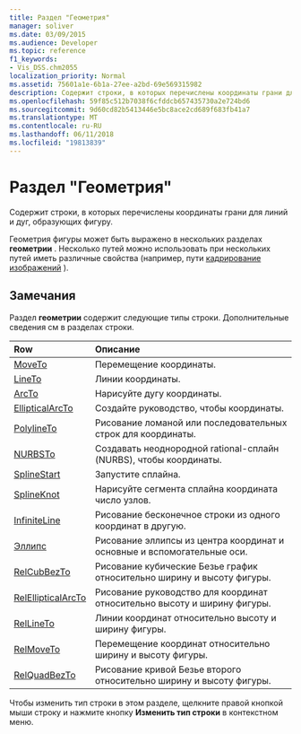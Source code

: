 ```yaml
---
title: Раздел "Геометрия"
manager: soliver
ms.date: 03/09/2015
ms.audience: Developer
ms.topic: reference
f1_keywords:
- Vis_DSS.chm2055
localization_priority: Normal
ms.assetid: 75601a1e-6b1a-27ee-a2bd-69e569315982
description: Содержит строки, в которых перечислены координаты грани для линий и дуг, образующих фигуру.
ms.openlocfilehash: 59f85c512b7038f6cfddcb657435730a2e724bd6
ms.sourcegitcommit: 9d60cd82b5413446e5bc8ace2cd689f683fb41a7
ms.translationtype: MT
ms.contentlocale: ru-RU
ms.lasthandoff: 06/11/2018
ms.locfileid: "19813839"
---
```

# <a name="geometry-section"></a>Раздел "Геометрия"

Содержит строки, в которых перечислены координаты грани для линий и дуг, образующих фигуру. 
  
Геометрия фигуры может быть выражено в нескольких разделах **геометрии** . Несколько путей можно использовать при нескольких путей иметь различные свойства (например, пути [кадрирование изображений](clippingpath-cell-foreign-image-info-section.md) ). 
  
## <a name="remarks"></a>Замечания

Раздел **геометрии** содержит следующие типы строки. Дополнительные сведения см в разделах строки. 
  
|**Row**|**Описание**|
|:-----|:-----|
|[MoveTo](moveto-row-geometry-section.md) <br/> |Перемещение координаты.  <br/> |
|[LineTo](lineto-row-geometry-section.md) <br/> |Линии координаты.  <br/> |
|[ArcTo](arcto-row-geometry-section.md) <br/> |Нарисуйте дугу координаты.  <br/> |
|[EllipticalArcTo](ellipticalarcto-row-geometry-section.md) <br/> |Создайте руководство, чтобы координаты.  <br/> |
|[PolylineTo](polylineto-row-geometry-section.md) <br/> |Рисование ломаной или последовательных строк для координаты.  <br/> |
|[NURBSTo](nurbsto-row-geometry-section.md) <br/> |Создавать неоднородной rational-сплайн (NURBS), чтобы координаты.  <br/> |
|[SplineStart](splinestart-row-geometry-section.md) <br/> |Запустите сплайна.  <br/> |
|[SplineKnot](splineknot-row-geometry-section.md) <br/> |Нарисуйте сегмента сплайна координата число узлов.  <br/> |
|[InfiniteLine](infiniteline-row-geometry-section.md) <br/> |Рисование бесконечное строки из одного координат в другую.  <br/> |
|[Эллипс](ellipse-row-geometry-section.md) <br/> |Рисование эллипсы из центра координат и основные и вспомогательные оси.  <br/> |
|[RelCubBezTo](relcubbezto-row-geometry-section.md) <br/> |Рисование кубические Безье график относительно ширину и высоту фигуры.  <br/> |
|[RelEllipticalArcTo](relellipticalarcto-row-geometry-section.md) <br/> |Рисование руководство для координат относительно высоту и ширину фигуры.  <br/> |
|[RelLineTo](rellineto-row-geometry-section.md) <br/> |Линии координат относительно высоту и ширину фигуры.  <br/> |
|[RelMoveTo](relmoveto-row-geometry-section.md) <br/> |Перемещение координат относительно ширину и высоту фигуры.  <br/> |
|[RelQuadBezTo](relquadbezto-row-geometry-section.md) <br/> |Рисование кривой Безье второго относительно ширину и высоту фигуры.  <br/> |
   
Чтобы изменить тип строки в этом разделе, щелкните правой кнопкой мыши строку и нажмите кнопку **Изменить тип строки** в контекстном меню. 
  

